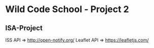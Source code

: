 # Wild Code School - Project 2
## ISA-Project
ISS API     => http://open-notify.org/
Leaflet API => https://leafletjs.com/